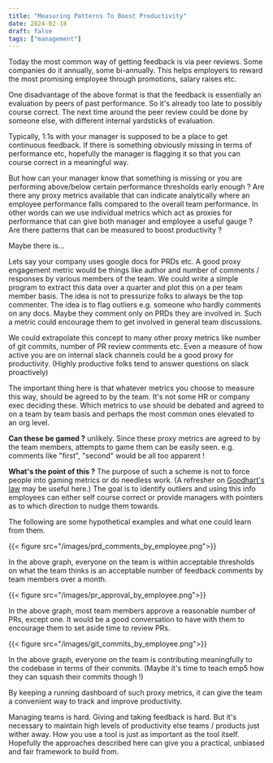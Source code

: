 ```yaml
---
title: "Measuring Patterns To Boost Productivity"
date: 2024-02-18
draft: false
tags: ["management"]
---
```

Today the most common way of getting feedback is via peer reviews. Some companies do it annually, some bi-annually. This helps employers to reward the most promising employee through promotions, salary raises etc.

One disadvantage of the above format is that the feedback is essentially an evaluation by peers of past performance. So it's already too late to possibly course correct. The next time around the peer review could be done by someone else, with different internal yardsticks of evaluation.

Typically, 1:1s with your manager is supposed to be a place to get continuous feedback. If there is something obviously missing in terms of performance etc, hopefully the manager is flagging it so that you can course correct in a meaningful way.

But how can your manager know that something is missing or you are performing above/below certain performance thresholds early enough ? Are there any proxy metrics available that can indicate analytically where an employee performance falls compared to the overall team performance. In other words can we use individual metrics which act as proxies for performance that can give both manager and employee a useful gauge ? Are there patterns that can be measured to boost productivity ?

Maybe there is...

Lets say your company uses google docs for PRDs etc. A good proxy engagement metric would be things like author and number of comments / responses by various members of the team. We could write a simple program to extract this data over a quarter and plot this on a per team member basis. The idea is not to pressurize folks to always be the top commenter. The idea is to flag outliers e.g. someone who hardly comments on any docs. Maybe they comment only on PRDs they are involved in. Such a metric could encourage them to get involved in general team discussions.

We could extrapolate this concept to many other proxy metrics like number of git commits, number of PR review comments etc. Even a measure of how active you are on internal slack channels could be a good proxy for productivity. (Highly productive folks tend to answer questions on slack proactively) 

The important thing here is that whatever metrics you choose to measure this way, should be agreed to by the team. It's not some HR or company exec deciding these. Which metrics to use should be debated and agreed to on a team by team basis and perhaps the most common ones elevated to an org level.

**Can these be gamed ?** unlikely. Since these proxy metrics are agreed to by the team members, attempts to game them can be easily seen. e.g. comments like "first", "second" would be all too apparent ! 

**What's the point of this ?** The purpose of such a scheme is not to force people into gaming metrics or do needless work. (A refresher on [Goodhart's law](https://en.wikipedia.org/wiki/Goodhart%27s_law) may be useful here.) The goal is to identify outliers and using this info employees can either self course correct or provide managers with pointers as to which direction to nudge them towards.

The following are some hypothetical examples and what one could learn from them.

{{< figure src="/images/prd_comments_by_employee.png">}}

In the above graph, everyone on the team is within acceptable thresholds on what the team thinks is an acceptable number of feedback comments by team members over a month.


{{< figure src="/images/pr_approval_by_employee.png">}}

In the above graph, most team members approve a reasonable number of PRs, except one. It would be a good conversation to have with them to encourage them to set aside time to review PRs.

{{< figure src="/images/git_commits_by_employee.png">}}

In the above graph, everyone on the team is contributing meaningfully to the codebase in terms of their commits. (Maybe it's time to teach emp5 how they can squash their commits though !)


By keeping a running dashboard of such proxy metrics, it can give the team a convenient way to track and improve productivity. 

Managing teams is hard. Giving and taking feedback is hard. But it's necessary to maintain high levels of productivity else teams / products just wither away. How you use a tool is just as important as the tool itself. Hopefully the approaches described here can give you a practical, unbiased and fair framework to build from.
